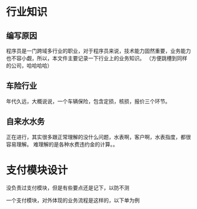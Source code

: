 # 行业知识  
## 编写原因  
程序员是一门跨域多行业的职业，对于程序员来说，技术能力固然重要，业务能力也不容小觑，所以，本文件主要记录一下行业上的业务知识。
（方便跳槽到同样的公司，哈哈哈哈）

## 车险行业  
年代久远，大概说说，一个车辆保险，包含定损，核损，报价三个环节。

## 自来水水务
正在进行，其实很多跟正常理解的没什么问题，水表啊，客户啊，水表指度，都很容易理解。
难理解的是各种水费违约金的计算。。















































# 支付模块设计

没负责过支付模块，但是有些要点还是记下，以防不测

一个支付模块，对外体现的业务流程是这样的，以下单为例

